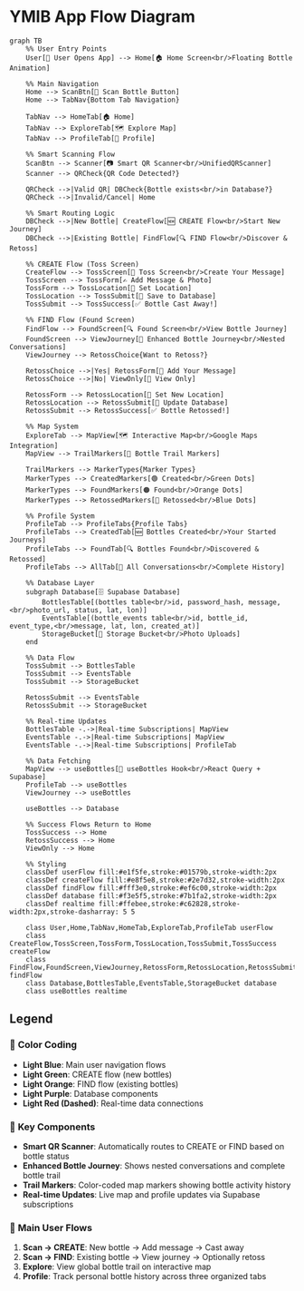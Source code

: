 # YMIB App Flow Diagram

```mermaid
graph TB
    %% User Entry Points
    User[👤 User Opens App] --> Home[🏠 Home Screen<br/>Floating Bottle Animation]
    
    %% Main Navigation
    Home --> ScanBtn[📱 Scan Bottle Button]
    Home --> TabNav{Bottom Tab Navigation}
    
    TabNav --> HomeTab[🏠 Home]
    TabNav --> ExploreTab[🗺️ Explore Map]
    TabNav --> ProfileTab[👤 Profile]
    
    %% Smart Scanning Flow
    ScanBtn --> Scanner[📷 Smart QR Scanner<br/>UnifiedQRScanner]
    Scanner --> QRCheck{QR Code Detected?}
    
    QRCheck -->|Valid QR| DBCheck{Bottle exists<br/>in Database?}
    QRCheck -->|Invalid/Cancel| Home
    
    %% Smart Routing Logic
    DBCheck -->|New Bottle| CreateFlow[🆕 CREATE Flow<br/>Start New Journey]
    DBCheck -->|Existing Bottle| FindFlow[🔍 FIND Flow<br/>Discover & Retoss]
    
    %% CREATE Flow (Toss Screen)
    CreateFlow --> TossScreen[📝 Toss Screen<br/>Create Your Message]
    TossScreen --> TossForm[✍️ Add Message & Photo]
    TossForm --> TossLocation[📍 Set Location]
    TossLocation --> TossSubmit[💾 Save to Database]
    TossSubmit --> TossSuccess[✅ Bottle Cast Away!]
    
    %% FIND Flow (Found Screen)
    FindFlow --> FoundScreen[🔍 Found Screen<br/>View Bottle Journey]
    FoundScreen --> ViewJourney[📖 Enhanced Bottle Journey<br/>Nested Conversations]
    ViewJourney --> RetossChoice{Want to Retoss?}
    
    RetossChoice -->|Yes| RetossForm[🔄 Add Your Message]
    RetossChoice -->|No| ViewOnly[👀 View Only]
    
    RetossForm --> RetossLocation[📍 Set New Location]
    RetossLocation --> RetossSubmit[💾 Update Database]
    RetossSubmit --> RetossSuccess[✅ Bottle Retossed!]
    
    %% Map System
    ExploreTab --> MapView[🗺️ Interactive Map<br/>Google Maps Integration]
    MapView --> TrailMarkers[📍 Bottle Trail Markers]
    
    TrailMarkers --> MarkerTypes{Marker Types}
    MarkerTypes --> CreatedMarkers[🟢 Created<br/>Green Dots]
    MarkerTypes --> FoundMarkers[🟠 Found<br/>Orange Dots]  
    MarkerTypes --> RetossedMarkers[🔵 Retossed<br/>Blue Dots]
    
    %% Profile System
    ProfileTab --> ProfileTabs{Profile Tabs}
    ProfileTabs --> CreatedTab[🆕 Bottles Created<br/>Your Started Journeys]
    ProfileTabs --> FoundTab[🔍 Bottles Found<br/>Discovered & Retossed]
    ProfileTabs --> AllTab[💬 All Conversations<br/>Complete History]
    
    %% Database Layer
    subgraph Database[🗄️ Supabase Database]
        BottlesTable[(bottles table<br/>id, password_hash, message,<br/>photo_url, status, lat, lon)]
        EventsTable[(bottle_events table<br/>id, bottle_id, event_type,<br/>message, lat, lon, created_at)]
        StorageBucket[📁 Storage Bucket<br/>Photo Uploads]
    end
    
    %% Data Flow
    TossSubmit --> BottlesTable
    TossSubmit --> EventsTable
    TossSubmit --> StorageBucket
    
    RetossSubmit --> EventsTable
    RetossSubmit --> StorageBucket
    
    %% Real-time Updates
    BottlesTable -.->|Real-time Subscriptions| MapView
    EventsTable -.->|Real-time Subscriptions| MapView
    EventsTable -.->|Real-time Subscriptions| ProfileTab
    
    %% Data Fetching
    MapView --> useBottles[🔄 useBottles Hook<br/>React Query + Supabase]
    ProfileTab --> useBottles
    ViewJourney --> useBottles
    
    useBottles --> Database
    
    %% Success Flows Return to Home
    TossSuccess --> Home
    RetossSuccess --> Home
    ViewOnly --> Home
    
    %% Styling
    classDef userFlow fill:#e1f5fe,stroke:#01579b,stroke-width:2px
    classDef createFlow fill:#e8f5e8,stroke:#2e7d32,stroke-width:2px
    classDef findFlow fill:#fff3e0,stroke:#ef6c00,stroke-width:2px
    classDef database fill:#f3e5f5,stroke:#7b1fa2,stroke-width:2px
    classDef realtime fill:#ffebee,stroke:#c62828,stroke-width:2px,stroke-dasharray: 5 5
    
    class User,Home,TabNav,HomeTab,ExploreTab,ProfileTab userFlow
    class CreateFlow,TossScreen,TossForm,TossLocation,TossSubmit,TossSuccess createFlow
    class FindFlow,FoundScreen,ViewJourney,RetossForm,RetossLocation,RetossSubmit,RetossSuccess findFlow
    class Database,BottlesTable,EventsTable,StorageBucket database
    class useBottles realtime
```

## Legend

### 🎨 **Color Coding**
- **Light Blue**: Main user navigation flows
- **Light Green**: CREATE flow (new bottles)
- **Light Orange**: FIND flow (existing bottles)
- **Light Purple**: Database components
- **Light Red (Dashed)**: Real-time data connections

### 📱 **Key Components**
- **Smart QR Scanner**: Automatically routes to CREATE or FIND based on bottle status
- **Enhanced Bottle Journey**: Shows nested conversations and complete bottle trail
- **Trail Markers**: Color-coded map markers showing bottle activity history
- **Real-time Updates**: Live map and profile updates via Supabase subscriptions

### 🔄 **Main User Flows**
1. **Scan → CREATE**: New bottle → Add message → Cast away
2. **Scan → FIND**: Existing bottle → View journey → Optionally retoss
3. **Explore**: View global bottle trail on interactive map
4. **Profile**: Track personal bottle history across three organized tabs 